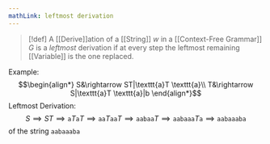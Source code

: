 ```yaml
---
mathLink: leftmost derivation
---
```

>[!def]
>A [[Derive]]ation of a [[String]] $w$ in a [[Context-Free Grammar]] $G$ is a *leftmost* derivation if at every step the leftmost remaining [[Variable]] is the one replaced.

Example: 
$$\begin{align*}
S&\rightarrow ST|\texttt{a}T  \texttt{a}\\
T&\rightarrow S|\texttt{a}T \texttt{a}|b
\end{align*}$$
Leftmost Derivation:
$$S\implies ST\implies \texttt{a}T \texttt{a}T\implies\texttt{aa}T \texttt{aa}T\implies \texttt{aabaa}T\implies \texttt{aabaaa}T \texttt{a}\implies \texttt{aabaaaba}$$
of the string `aabaaaba`

